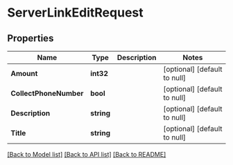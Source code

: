 # ServerLinkEditRequest

## Properties
Name | Type | Description | Notes
------------ | ------------- | ------------- | -------------
**Amount** | **int32** |  | [optional] [default to null]
**CollectPhoneNumber** | **bool** |  | [optional] [default to null]
**Description** | **string** |  | [optional] [default to null]
**Title** | **string** |  | [optional] [default to null]

[[Back to Model list]](../README.md#documentation-for-models) [[Back to API list]](../README.md#documentation-for-api-endpoints) [[Back to README]](../README.md)

